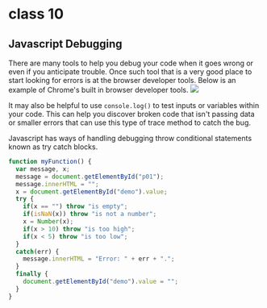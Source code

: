 # class 10
## Javascript Debugging

There are many tools to help you debug your code when it goes wrong or even if you anticipate trouble. Once such tool that is a very good place to start looking for errors is at the browser developer tools. Below is an example of Chrome's built in browser developer tools. 
![](https://developers.google.com/web/tools/chrome-devtools/javascript/imgs/line-of-code-breakpoint.png)

It may also be helpful to use `console.log()` to test inputs or variables within your code. This can help you discover broken code that isn't passing data or smaller errors that can use this type of trace method to catch the bug.

Javascript has ways of handling debugging throw conditional statements known as try catch blocks.

```js
function myFunction() {
  var message, x;
  message = document.getElementById("p01");
  message.innerHTML = "";
  x = document.getElementById("demo").value;
  try {
    if(x == "") throw "is empty";
    if(isNaN(x)) throw "is not a number";
    x = Number(x);
    if(x > 10) throw "is too high";
    if(x < 5) throw "is too low";
  }
  catch(err) {
    message.innerHTML = "Error: " + err + ".";
  }
  finally {
    document.getElementById("demo").value = "";
  }
} 
```
